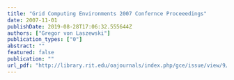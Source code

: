 ```yaml
---
title: "Grid Computing Environments 2007 Confernce Proceeedings"
date: 2007-11-01
publishDate: 2019-08-28T17:06:32.555644Z
authors: ["Gregor von Laszewski"]
publication_types: ["0"]
abstract: ""
featured: false
publication: ""
url_pdf: "http://library.rit.edu/oajournals/index.php/gce/issue/view/9/showToc"
---
```


